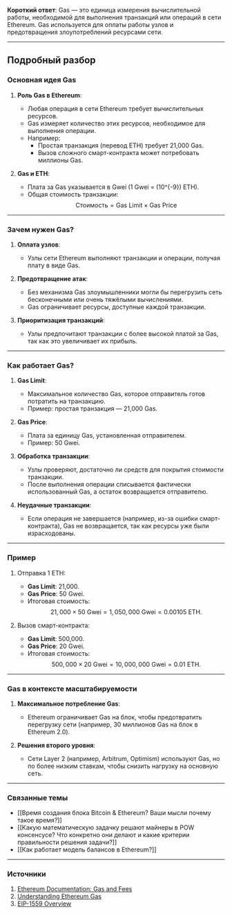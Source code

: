 
**Короткий ответ**: Gas — это единица измерения вычислительной работы, необходимой для выполнения транзакций или операций в сети Ethereum. Gas используется для оплаты работы узлов и предотвращения злоупотреблений ресурсами сети.

---

## Подробный разбор

### Основная идея Gas

1. **Роль Gas в Ethereum**:
   - Любая операция в сети Ethereum требует вычислительных ресурсов.
   - Gas измеряет количество этих ресурсов, необходимое для выполнения операции.
   - Например:
     - Простая транзакция (перевод ETH) требует 21,000 Gas.
     - Вызов сложного смарт-контракта может потребовать миллионы Gas.

2. **Gas и ETH**:
   - Плата за Gas указывается в Gwei (1 Gwei = \(10^{-9}\) ETH).
   - Общая стоимость транзакции:
     $$
     \text{Стоимость} = \text{Gas Limit} \times \text{Gas Price}
     $$

---

### Зачем нужен Gas?

1. **Оплата узлов**:
   - Узлы сети Ethereum выполняют транзакции и операции, получая плату в виде Gas.

2. **Предотвращение атак**:
   - Без механизма Gas злоумышленники могли бы перегрузить сеть бесконечными или очень тяжёлыми вычислениями.
   - Gas ограничивает ресурсы, доступные каждой транзакции.

3. **Приоритизация транзакций**:
   - Узлы предпочитают транзакции с более высокой платой за Gas, так как это увеличивает их прибыль.

---

### Как работает Gas?

1. **Gas Limit**:
   - Максимальное количество Gas, которое отправитель готов потратить на транзакцию.
   - Пример: простая транзакция — 21,000 Gas.

2. **Gas Price**:
   - Плата за единицу Gas, установленная отправителем.
   - Пример: 50 Gwei.

3. **Обработка транзакции**:
   - Узлы проверяют, достаточно ли средств для покрытия стоимости транзакции.
   - После выполнения операции списывается фактически использованный Gas, а остаток возвращается отправителю.

4. **Неудачные транзакции**:
   - Если операция не завершается (например, из-за ошибки смарт-контракта), Gas не возвращается, так как ресурсы уже были израсходованы.

---

### Пример

1. Отправка 1 ETH:
   - **Gas Limit**: 21,000.
   - **Gas Price**: 50 Gwei.
   - Итоговая стоимость:
     $$
     21,000 \times 50 \text{ Gwei} = 1,050,000 \text{ Gwei} = 0.00105 \text{ ETH}.
     $$

2. Вызов смарт-контракта:
   - **Gas Limit**: 500,000.
   - **Gas Price**: 20 Gwei.
   - Итоговая стоимость:
     $$
     500,000 \times 20 \text{ Gwei} = 10,000,000 \text{ Gwei} = 0.01 \text{ ETH}.
     $$

---

### Gas в контексте масштабируемости

1. **Максимальное потребление Gas**:
   - Ethereum ограничивает Gas на блок, чтобы предотвратить перегрузку сети (например, 30 миллионов Gas на блок в Ethereum 2.0).

2. **Решения второго уровня**:
   - Сети Layer 2 (например, Arbitrum, Optimism) используют Gas, но по более низким ставкам, чтобы снизить нагрузку на основную сеть.

---

### Связанные темы
- [[Время создания блока Bitcoin & Ethereum? Ваши мысли почему такое время?]]
- [[Какую математическую задачку решают майнеры в POW консенсусе? Что конкретно они делают и какие критерии правильности решения задачи?]]
- [[Как работает модель балансов в Ethereum?]]

---

### Источники
1. [Ethereum Documentation: Gas and Fees](https://ethereum.org/en/developers/docs/gas/)
2. [Understanding Ethereum Gas](https://medium.com/mycrypto/what-is-ethereum-gas-466197d2c014)
3. [EIP-1559 Overview](https://eips.ethereum.org/EIPS/eip-1559)